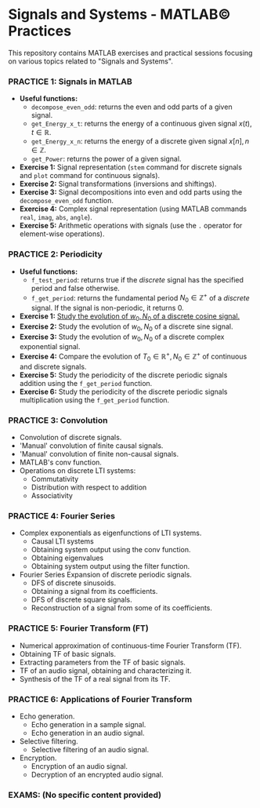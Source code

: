 # **Signals and Systems - MATLAB© Practices**

This repository contains MATLAB exercises and practical sessions focusing on various topics related to "Signals and Systems".

### PRACTICE 1: Signals in MATLAB
- **Useful functions:**
    - `decompose_even_odd`: returns the even and odd parts of a given signal.
    - `get_Energy_x_t`: returns the energy of a continuous given signal $x(t), t \in \mathbb{R}$.
    - `get_Energy_x_n`: returns the energy of a discrete given signal $x[n], n \in \mathbb{Z}$.
    - `get_Power`: returns the power of a given signal.
- **Exercise 1:** Signal representation (`stem` command for discrete signals and `plot` command for continuous signals).
- **Exercise 2:** Signal transformations (inversions and shiftings).
- **Exercise 3:** Signal decompositions into even and odd parts using the `decompose_even_odd` function.
- **Exercise 4:** Complex signal representation (using MATLAB commands `real`, `imag`, `abs`, `angle`).
- **Exercise 5:** Arithmetic operations with signals (use the `.` operator for element-wise operations).

### PRACTICE 2: Periodicity
- **Useful functions:**
    - `f_test_period`: returns true if the *discrete* signal has the specified period and false otherwise.
    - `f_get_period`: returns the fundamental period $N_0 \in \mathbb{Z}^+$ of a *discrete* signal. If the signal is non-periodic, it returns 0.
- **Exercise 1:** [Study the evolution of $w_0, N_0$ of a discrete cosine signal.](https://github.com/lucasmr19/Signals-and-Systems/blob/main/Practice%201/exercise_1.m)
- **Exercise 2:** Study the evolution of $w_0, N_0$ of a discrete sine signal.
- **Exercise 3:** Study the evolution of $w_0, N_0$ of a discrete complex exponential signal.
- **Exercise 4:** Compare the evolution of $T_0 \in \mathbb{R^+}, N_0 \in \mathbb{Z}^+$ of continuous and discrete signals.
- **Exercise 5:** Study the periodicity of the discrete periodic signals addition using the `f_get_period` function.
- **Exercise 6:** Study the periodicity of the discrete periodic signals multiplication using the `f_get_period` function.

### PRACTICE 3: Convolution
- Convolution of discrete signals.
- 'Manual' convolution of finite causal signals.
- 'Manual' convolution of finite non-causal signals.
- MATLAB's conv function.
- Operations on discrete LTI systems:
  - Commutativity
  - Distribution with respect to addition
  - Associativity

### PRACTICE 4: Fourier Series
- Complex exponentials as eigenfunctions of LTI systems.
  - Causal LTI systems
  - Obtaining system output using the conv function.
  - Obtaining eigenvalues
  - Obtaining system output using the filter function.
- Fourier Series Expansion of discrete periodic signals.
  - DFS of discrete sinusoids.
  - Obtaining a signal from its coefficients.
  - DFS of discrete square signals.
  - Reconstruction of a signal from some of its coefficients.

### PRACTICE 5: Fourier Transform (FT)
- Numerical approximation of continuous-time Fourier Transform (TF).
- Obtaining TF of basic signals.
- Extracting parameters from the TF of basic signals.
- TF of an audio signal, obtaining and characterizing it.
- Synthesis of the TF of a real signal from its TF.

### PRACTICE 6: Applications of Fourier Transform
- Echo generation.
  - Echo generation in a sample signal.
  - Echo generation in an audio signal.
- Selective filtering.
  - Selective filtering of an audio signal.
- Encryption.
  - Encryption of an audio signal.
  - Decryption of an encrypted audio signal.

### EXAMS: (No specific content provided)
